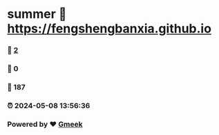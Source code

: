 # summer :link: https://fengshengbanxia.github.io 
### :page_facing_up: [2](https://fengshengbanxia.github.io/tag.html) 
### :speech_balloon: 0 
### :hibiscus: 187 
### :alarm_clock: 2024-05-08 13:56:36 
### Powered by :heart: [Gmeek](https://github.com/Meekdai/Gmeek)
